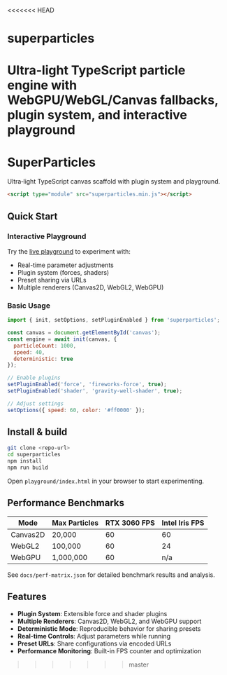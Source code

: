 <<<<<<< HEAD
# superparticles
Ultra-light TypeScript particle engine with WebGPU/WebGL/Canvas fallbacks, plugin system, and interactive playground
=======
# SuperParticles

Ultra‑light TypeScript canvas scaffold with plugin system and playground.

```html
<script type="module" src="superparticles.min.js"></script>
```

## Quick Start

### Interactive Playground
Try the [live playground](https://your-domain.com/playground) to experiment with:
- Real-time parameter adjustments
- Plugin system (forces, shaders)
- Preset sharing via URLs
- Multiple renderers (Canvas2D, WebGL2, WebGPU)

### Basic Usage
```javascript
import { init, setOptions, setPluginEnabled } from 'superparticles';

const canvas = document.getElementById('canvas');
const engine = await init(canvas, { 
  particleCount: 1000, 
  speed: 40,
  deterministic: true 
});

// Enable plugins
setPluginEnabled('force', 'fireworks-force', true);
setPluginEnabled('shader', 'gravity-well-shader', true);

// Adjust settings
setOptions({ speed: 60, color: '#ff0000' });
```

## Install & build

```bash
git clone <repo‑url>
cd superparticles
npm install
npm run build
```

Open `playground/index.html` in your browser to start experimenting.

## Performance Benchmarks

| Mode | Max Particles | RTX 3060 FPS | Intel Iris FPS |
|------|---------------|---------------|----------------|
| Canvas2D | 20,000 | 60 | 60 |
| WebGL2 | 100,000 | 60 | 24 |
| WebGPU | 1,000,000 | 60 | n/a |

See `docs/perf-matrix.json` for detailed benchmark results and analysis.

## Features

- **Plugin System**: Extensible force and shader plugins
- **Multiple Renderers**: Canvas2D, WebGL2, and WebGPU support
- **Deterministic Mode**: Reproducible behavior for sharing presets
- **Real-time Controls**: Adjust parameters while running
- **Preset URLs**: Share configurations via encoded URLs
- **Performance Monitoring**: Built-in FPS counter and optimization 
>>>>>>> master
